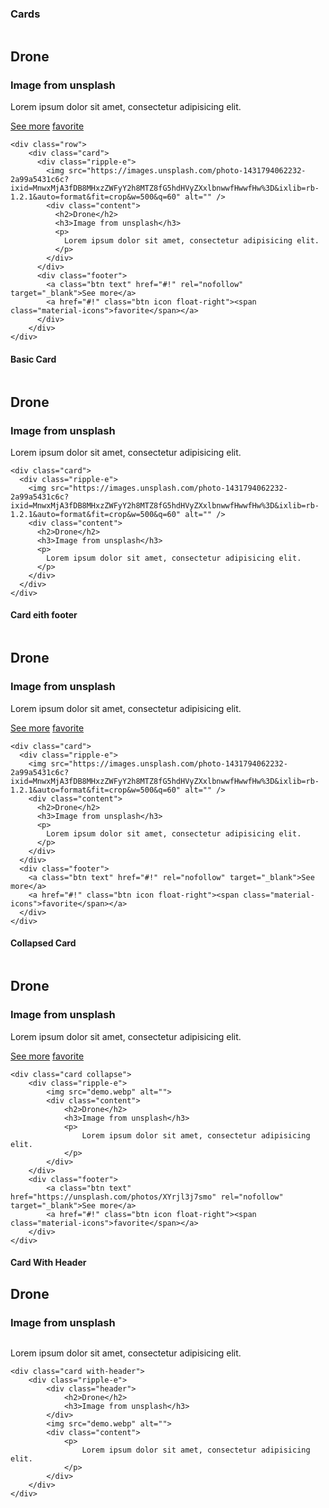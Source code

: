 ### Cards
<div class="p-4 m-1 background-light-grey">
    <div class="card">
        <div class="ripple-e">
            <img src="https://images.unsplash.com/photo-1431794062232-2a99a5431c6c?ixid=MnwxMjA3fDB8MHxzZWFyY2h8MTZ8fG5hdHVyZXxlbnwwfHwwfHw%3D&ixlib=rb-1.2.1&auto=format&fit=crop&w=500&q=60" alt="">
            <div class="content">
                <h2>Drone</h2>
                <h3>Image from unsplash</h3>
                <p>
                    Lorem ipsum dolor sit amet, consectetur adipisicing elit.
                </p>
            </div>
        </div>
        <div class="footer">
            <a class="btn text" href="#!" rel="nofollow" target="_blank">See more</a>
            <a href="#!" class="btn icon float-right"><span class="material-icons">favorite</span></a>
        </div>
    </div>

</div>

```
<div class="row">
    <div class="card">
      <div class="ripple-e">
        <img src="https://images.unsplash.com/photo-1431794062232-2a99a5431c6c?ixid=MnwxMjA3fDB8MHxzZWFyY2h8MTZ8fG5hdHVyZXxlbnwwfHwwfHw%3D&ixlib=rb-1.2.1&auto=format&fit=crop&w=500&q=60" alt="" />
        <div class="content">
          <h2>Drone</h2>
          <h3>Image from unsplash</h3>
          <p>
            Lorem ipsum dolor sit amet, consectetur adipisicing elit.
          </p>
        </div>
      </div>
      <div class="footer">
        <a class="btn text" href="#!" rel="nofollow" target="_blank">See more</a>
        <a href="#!" class="btn icon float-right"><span class="material-icons">favorite</span></a>
      </div>
    </div>
</div>
```

#### Basic Card
<div class="p-4 m-1 background-light-grey">
   <div class="card">
      <div class="ripple-e">
        <img src="https://images.unsplash.com/photo-1431794062232-2a99a5431c6c?ixid=MnwxMjA3fDB8MHxzZWFyY2h8MTZ8fG5hdHVyZXxlbnwwfHwwfHw%3D&ixlib=rb-1.2.1&auto=format&fit=crop&w=500&q=60" alt="" />
        <div class="content">
          <h2>Drone</h2>
          <h3>Image from unsplash</h3>
          <p>
            Lorem ipsum dolor sit amet, consectetur adipisicing elit.
          </p>
        </div>
      </div>
    </div>
</div>

```
<div class="card">
  <div class="ripple-e">
    <img src="https://images.unsplash.com/photo-1431794062232-2a99a5431c6c?ixid=MnwxMjA3fDB8MHxzZWFyY2h8MTZ8fG5hdHVyZXxlbnwwfHwwfHw%3D&ixlib=rb-1.2.1&auto=format&fit=crop&w=500&q=60" alt="" />
    <div class="content">
      <h2>Drone</h2>
      <h3>Image from unsplash</h3>
      <p>
        Lorem ipsum dolor sit amet, consectetur adipisicing elit.
      </p>
    </div>
  </div>
</div>
```


#### Card eith footer
<div class="p-4 m-1 background-light-grey">
   <div class="card">
  <div class="ripple-e">
    <img src="https://images.unsplash.com/photo-1431794062232-2a99a5431c6c?ixid=MnwxMjA3fDB8MHxzZWFyY2h8MTZ8fG5hdHVyZXxlbnwwfHwwfHw%3D&ixlib=rb-1.2.1&auto=format&fit=crop&w=500&q=60" alt="" />
    <div class="content">
      <h2>Drone</h2>
      <h3>Image from unsplash</h3>
      <p>
        Lorem ipsum dolor sit amet, consectetur adipisicing elit.
      </p>
    </div>
  </div>
  <div class="footer">
    <a class="btn text" href="#!" rel="nofollow" target="_blank">See more</a>
    <a href="#!" class="btn icon float-right"><span class="material-icons">favorite</span></a>
  </div>
</div>
</div>

```
<div class="card">
  <div class="ripple-e">
    <img src="https://images.unsplash.com/photo-1431794062232-2a99a5431c6c?ixid=MnwxMjA3fDB8MHxzZWFyY2h8MTZ8fG5hdHVyZXxlbnwwfHwwfHw%3D&ixlib=rb-1.2.1&auto=format&fit=crop&w=500&q=60" alt="" />
    <div class="content">
      <h2>Drone</h2>
      <h3>Image from unsplash</h3>
      <p>
        Lorem ipsum dolor sit amet, consectetur adipisicing elit.
      </p>
    </div>
  </div>
  <div class="footer">
    <a class="btn text" href="#!" rel="nofollow" target="_blank">See more</a>
    <a href="#!" class="btn icon float-right"><span class="material-icons">favorite</span></a>
  </div>
</div>
```

#### Collapsed Card
<div class="p-4 m-1 background-light-grey">
    <div class="card collapse">
        <div class="ripple-e">
            <img src="demo.webp" alt="">
            <div class="content">
                <h2>Drone</h2>
                <h3>Image from unsplash</h3>
                <p>
                    Lorem ipsum dolor sit amet, consectetur adipisicing elit.
                </p>
            </div>
        </div>
        <div class="footer">
            <a class="btn text" href="https://unsplash.com/photos/XYrjl3j7smo" rel="nofollow" target="_blank">See more</a>
            <a href="#!" class="btn icon float-right"><span class="material-icons">favorite</span></a>
        </div>
    </div>
</div>

```
<div class="card collapse">
    <div class="ripple-e">
        <img src="demo.webp" alt="">
        <div class="content">
            <h2>Drone</h2>
            <h3>Image from unsplash</h3>
            <p>
                Lorem ipsum dolor sit amet, consectetur adipisicing elit.
            </p>
        </div>
    </div>
    <div class="footer">
        <a class="btn text" href="https://unsplash.com/photos/XYrjl3j7smo" rel="nofollow" target="_blank">See more</a>
        <a href="#!" class="btn icon float-right"><span class="material-icons">favorite</span></a>
    </div>
</div>
```

#### Card With Header

<div class="p-4 m-1 background-light-grey">
    <div class="card with-header">
    <div class="ripple-e">
        <div class="header">
            <h2>Drone</h2>
            <h3>Image from unsplash</h3>
        </div>
        <img src="demo.webp" alt="">
        <div class="content">
            <p>
                Lorem ipsum dolor sit amet, consectetur adipisicing elit.
            </p>
        </div>
    </div>
</div>
</div>

```
<div class="card with-header">
    <div class="ripple-e">
        <div class="header">
            <h2>Drone</h2>
            <h3>Image from unsplash</h3>
        </div>
        <img src="demo.webp" alt="">
        <div class="content">
            <p>
                Lorem ipsum dolor sit amet, consectetur adipisicing elit.
            </p>
        </div>
    </div>
</div>
```
